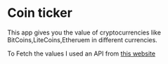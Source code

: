 # Coin ticker

This app gives you the value of cryptocurrencies like BitCoins,LiteCoins,Etheruem in different
currencies. 

To Fetch the values I used an API from [this website](https://www.coinapi.io/)
